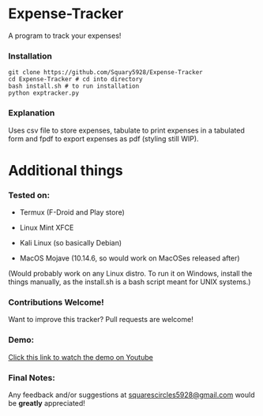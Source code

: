 # Expense-Tracker
A program to track your expenses!

### Installation

```
git clone https://github.com/Squary5928/Expense-Tracker  
cd Expense-Tracker # cd into directory  
bash install.sh # to run installation  
python exptracker.py
```

### Explanation

Uses csv file to store expenses, tabulate to print expenses in a tabulated form and fpdf to export expenses as pdf (styling still WIP).

# Additional things

### Tested on:

- Termux (F-Droid and Play store)

- Linux Mint XFCE

- Kali Linux (so basically Debian)

- MacOS Mojave (10.14.6, so would work on MacOSes released after)

(Would probably work on any Linux distro. To run it on Windows, install the things manually, as the install.sh is a bash script meant for UNIX systems.)

### Contributions Welcome!

Want to improve this tracker? Pull requests are welcome!

### Demo:
[Click this link to watch the demo on Youtube](https://www.youtube.com/shorts/k1Qay3m_H5E)

### Final Notes:

Any feedback and/or suggestions at squarescircles5928@gmail.com would be **greatly** appreciated! 

